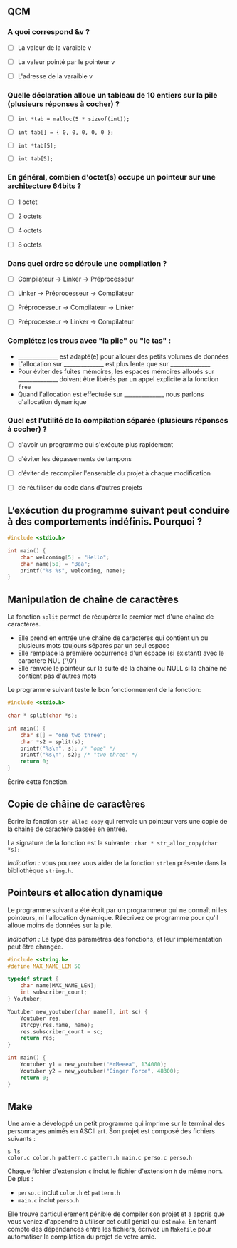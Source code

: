 

## QCM

### A quoi correspond &v ?

- [ ] La valeur de la varaible v
- [ ] La valeur pointé par le pointeur v
- [ ] L'adresse de la varaible v


### Quelle déclaration alloue un tableau de 10 entiers sur la pile (plusieurs réponses à cocher) ?

- [ ] `int *tab = malloc(5 * sizeof(int));`
- [ ] `int tab[] = { 0, 0, 0, 0, 0 };`
- [ ] `int *tab[5];`
- [ ] `int tab[5];`


### En général, combien d'octet(s) occupe un pointeur sur une architecture 64bits ?

- [ ] 1 octet
- [ ] 2 octets
- [ ] 4 octets
- [ ] 8 octets


### Dans quel ordre se déroule une compilation ?

- [ ] Compilateur -> Linker -> Préprocesseur
- [ ] Linker -> Préprocesseur -> Compilateur
- [ ] Préprocesseur -> Compilateur -> Linker
- [ ] Préprocesseur -> Linker -> Compilateur


### Complétez les trous avec "la pile" ou "le tas" :

- ______________ est adapté(e) pour allouer des petits volumes de données
- L'allocation sur ______________ est plus lente que sur ______________
- Pour éviter des fuites mémoires, les espaces mémoires alloués sur ______________ doivent être libérés par un appel explicite à la fonction `free`
- Quand l'allocation est effectuée sur ______________ nous parlons d'allocation dynamique


### Quel est l'utilité de la compilation séparée (plusieurs réponses à cocher) ?

- [ ] d'avoir un programme qui s'exécute plus rapidement
- [ ] d'éviter les dépassements de tampons
- [ ] d’éviter de recompiler l'ensemble du projet à chaque modification
- [ ] de réutiliser du code dans d'autres projets


## L’exécution du programme suivant peut conduire à des comportements indéfinis. Pourquoi ?

```c
#include <stdio.h>

int main() {
    char welcoming[5] = "Hello";
    char name[50] = "Bea";
    printf("%s %s", welcoming, name);
}
```


## Manipulation de chaîne de caractères

La fonction `split` permet de récupérer le premier mot d'une chaîne de caractères.

- Elle prend en entrée une chaîne de caractères qui contient un ou plusieurs mots toujours séparés par un seul espace
- Elle remplace la première occurrence d'un espace (si existant) avec le caractère NUL ('\0')
- Elle renvoie le pointeur sur la suite de la chaîne ou NULL si la chaîne ne contient pas d'autres mots

Le programme suivant teste le bon fonctionnement de la fonction:

```c
#include <stdio.h>

char * split(char *s);

int main() {
    char s[] = "one two three";
    char *s2 = split(s);
    printf("%s\n", s); /* "one" */
    printf("%s\n", s2); /* "two three" */
    return 0;
}
```

Écrire cette fonction.


## Copie de châine de caractères

Écrire la fonction `str_alloc_copy` qui renvoie un pointeur vers une copie de la chaîne de caractère passée en entrée.

La signature de la fonction est la suivante : `char * str_alloc_copy(char *s);`

_Indication :_ vous pourrez vous aider de la fonction `strlen` présente dans la bibliothèque `string.h`.



## Pointeurs et allocation dynamique

Le programme suivant a été écrit par un programmeur qui ne connaît ni les pointeurs, ni l'allocation dynamique.
Réécrivez ce programme pour qu'il alloue moins de données sur la pile.

_Indication :_ Le type des paramètres des fonctions, et leur implémentation peut être changée.

```c
#include <string.h>
#define MAX_NAME_LEN 50

typedef struct {
    char name[MAX_NAME_LEN];
    int subscriber_count;
} Youtuber;

Youtuber new_youtuber(char name[], int sc) {
    Youtuber res;
    strcpy(res.name, name);
    res.subscriber_count = sc;
    return res;
}

int main() {
    Youtuber y1 = new_youtuber("MrMeeea", 134000);
    Youtuber y2 = new_youtuber("Ginger Force", 48300);
    return 0;
}
```


## Make

Une amie a développé un petit programme qui imprime sur le terminal des personnages animés en ASCII art. Son projet est composé des fichiers suivants :
```
$ ls
color.c color.h pattern.c pattern.h main.c perso.c perso.h
```

Chaque fichier d'extension `c` inclut le fichier d'extension `h` de même nom.
De plus :
- `perso.c` inclut `color.h` et `pattern.h`
- `main.c` inclut `perso.h`

Elle trouve particulièrement pénible de compiler son projet et a appris que vous veniez d'appendre à utiliser cet outil génial qui est `make`. En tenant compte des dépendances entre les fichiers, écrivez un `Makefile` pour
automatiser la compilation du projet de votre amie.


